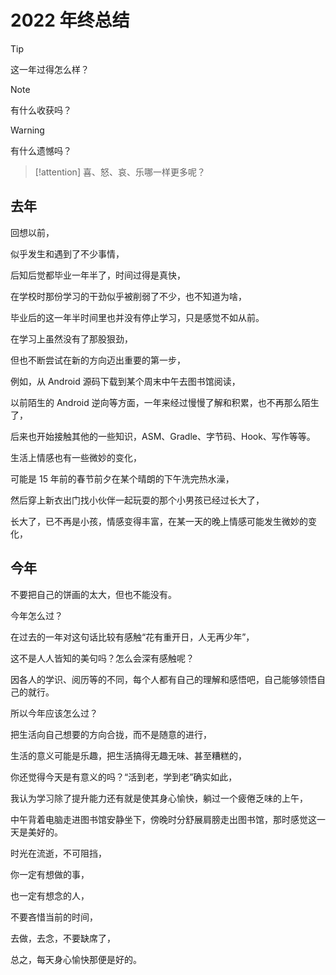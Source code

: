 
# 2022 年终总结

>[!tip]
> 这一年过得怎么样？
>

>[!note]
> 有什么收获吗？
> 



> [!warning]
> 有什么遗憾吗？
>


> [!attention]
> 喜、怒、哀、乐哪一样更多呢？
>

## 去年

回想以前，

似乎发生和遇到了不少事情，

后知后觉都毕业一年半了，时间过得是真快，

在学校时那份学习的干劲似乎被削弱了不少，也不知道为啥，

毕业后的这一年半时间里也并没有停止学习，只是感觉不如从前。



在学习上虽然没有了那股狠劲，

但也不断尝试在新的方向迈出重要的第一步，

例如，从 Android 源码下载到某个周末中午去图书馆阅读，

以前陌生的 Android 逆向等方面，一年来经过慢慢了解和积累，也不再那么陌生了，

后来也开始接触其他的一些知识，ASM、Gradle、字节码、Hook、写作等等。



生活上情感也有一些微妙的变化，

可能是 15 年前的春节前夕在某个晴朗的下午洗完热水澡，

然后穿上新衣出门找小伙伴一起玩耍的那个小男孩已经过长大了，

长大了，已不再是小孩，情感变得丰富，在某一天的晚上情感可能发生微妙的变化，


## 今年

不要把自己的饼画的太大，但也不能没有。



今年怎么过？

在过去的一年对这句话比较有感触“花有重开日，人无再少年”，

这不是人人皆知的美句吗？怎么会深有感触呢？

因各人的学识、阅历等的不同，每个人都有自己的理解和感悟吧，自己能够领悟自己的就行。



所以今年应该怎么过？

把生活向自己想要的方向合拢，而不是随意的进行，

生活的意义可能是乐趣，把生活搞得无趣无味、甚至糟糕的，

你还觉得今天是有意义的吗？“活到老，学到老”确实如此，

我认为学习除了提升能力还有就是使其身心愉快，躺过一个疲倦乏味的上午，

中午背着电脑走进图书馆安静坐下，傍晚时分舒展肩膀走出图书馆，那时感觉这一天是美好的。



时光在流逝，不可阻挡，

你一定有想做的事，

也一定有想念的人，

不要吝惜当前的时间，

去做，去念，不要缺席了，

总之，每天身心愉快那便是好的。

